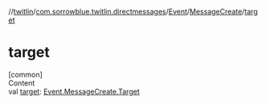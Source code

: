 //[twitlin](../../../index.md)/[com.sorrowblue.twitlin.directmessages](../../index.md)/[Event](../index.md)/[MessageCreate](index.md)/[target](target.md)



# target  
[common]  
Content  
val [target](target.md): [Event.MessageCreate.Target](-target/index.md)  



